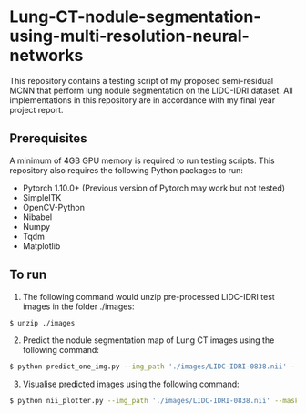 # Lung-CT-nodule-segmentation-using-multi-resolution-neural-networks

This repository contains a testing script of my proposed semi-residual MCNN that perform lung nodule segmentation on the LIDC-IDRI dataset. All implementations in this repository are in accordance with my final year project report. 

## Prerequisites

A minimum of 4GB GPU memory is required to run testing scripts.
This repository also requires the following Python packages to run:

* Pytorch 1.10.0+ (Previous version of Pytorch may work but not tested)
* SimpleITK
* OpenCV-Python
* Nibabel
* Numpy
* Tqdm
* Matplotlib

## To run

1. The following command would unzip pre-processed LIDC-IDRI test images in the folder ./images:

```bash
$ unzip ./images
```

2. Predict the nodule segmentation map of Lung CT images using the following command:

```bash
$ python predict_one_img.py --img_path './images/LIDC-IDRI-0838.nii' --checkpoint_path './checkpoints/best_model.pth' --save_path './results'
```

3. Visualise predicted images using the following command:

```bash
$ python nii_plotter.py --img_path './images/LIDC-IDRI-0838.nii' --mask_path './results/result_0838.nii' --save_path './results_visualisation/LIDC-IDRI-0838'
```
